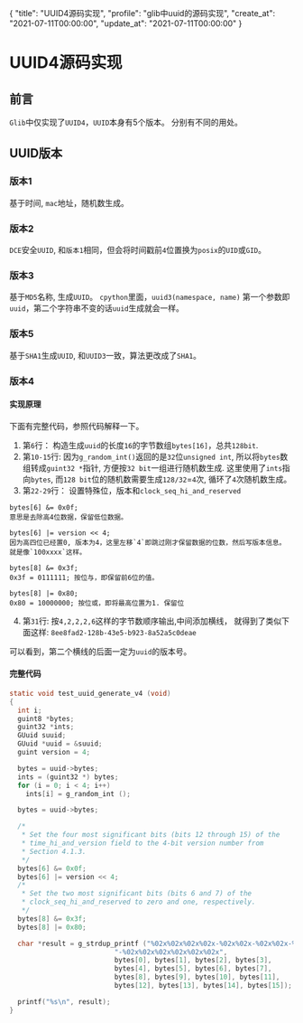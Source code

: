 {
  "title": "UUID4源码实现",
  "profile": "glib中uuid的源码实现",
  "create_at": "2021-07-11T00:00:00",
  "update_at": "2021-07-11T00:00:00"
}
# UUID4源码实现

## 前言
`Glib`中仅实现了`UUID4`，`UUID`本身有5个版本。
分别有不同的用处。

## UUID版本
### 版本1
基于时间, `mac`地址，随机数生成。

### 版本2
`DCE`安全`UUID`, 和`版本1`相同，但会将时间戳前`4`位置换为`posix`的`UID`或`GID`。

### 版本3
基于`MD5`名称, 生成`UUID`。
`cpython`里面，`uuid3(namespace, name)`
第一个参数即`uuid`，第二个字符串不变的话`uuid`生成就会一样。

### 版本5
基于`SHA1`生成`UUID`, 和`UUID3`一致，算法更改成了`SHA1`。

### 版本4
#### 实现原理
下面有完整代码，参照代码解释一下。

1. 第`6`行：
   构造生成`uuid`的长度`16`的字节数组`bytes[16]`，总共`128bit`.
2. 第`10-15`行: 
   因为`g_random_int()`返回的是`32`位`unsigned int`,
   所以将`bytes`数组转成`guint32 *`指针, 方便按`32 bit`一组进行随机数生成.
   这里使用了`ints`指向`bytes`, 而`128 bit`位的随机数需要生成`128/32`=`4`次,
   循环了`4`次随机数生成。
3. 第`22-29`行：
   设置特殊位，版本和`clock_seq_hi_and_reserved`
```
bytes[6] &= 0x0f;
意思是去除高4位数据，保留低位数据。

bytes[6] |= version << 4;
因为高四位已经置0, 版本为4，这里左移`4`即跳过刚才保留数据的位数，然后写版本信息。
就是像`100xxxx`这样。

bytes[8] &= 0x3f;
0x3f = 0111111; 按位与，即保留前6位的值。

bytes[8] |= 0x80;
0x80 = 10000000; 按位或，即将最高位置为1. 保留位
```
4. 第`31`行:
   按`4,2,2,2,6`这样的字节数顺序输出,中间添加横线，
   就得到了类似下面这样:
   `8ee8fad2-128b-43e5-b923-8a52a5c0deae`

可以看到，第二个横线的后面一定为`uuid`的版本号。

#### 完整代码
```c
static void test_uuid_generate_v4 (void)
{
  int i;
  guint8 *bytes;
  guint32 *ints;
  GUuid suuid;
  GUuid *uuid = &suuid;
  guint version = 4;

  bytes = uuid->bytes;
  ints = (guint32 *) bytes;
  for (i = 0; i < 4; i++)
    ints[i] = g_random_int ();

  bytes = uuid->bytes;

  /*
   * Set the four most significant bits (bits 12 through 15) of the
   * time_hi_and_version field to the 4-bit version number from
   * Section 4.1.3.
   */
  bytes[6] &= 0x0f;
  bytes[6] |= version << 4;
  /*
   * Set the two most significant bits (bits 6 and 7) of the
   * clock_seq_hi_and_reserved to zero and one, respectively.
   */
  bytes[8] &= 0x3f;
  bytes[8] |= 0x80;

  char *result = g_strdup_printf ("%02x%02x%02x%02x-%02x%02x-%02x%02x-%02x%02x"
                          "-%02x%02x%02x%02x%02x%02x",
                          bytes[0], bytes[1], bytes[2], bytes[3],
                          bytes[4], bytes[5], bytes[6], bytes[7],
                          bytes[8], bytes[9], bytes[10], bytes[11],
                          bytes[12], bytes[13], bytes[14], bytes[15]);

  printf("%s\n", result);
}
```
